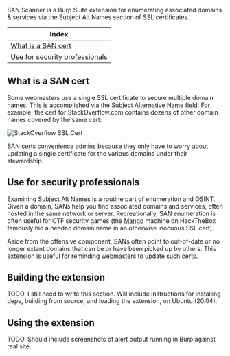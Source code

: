 SAN Scanner is a Burp Suite extension for enumerating associated domains & services via the Subject Alt Names section of SSL certificates. 

| Index |
| ------------- |
| [What is a SAN cert](#what-is-a-san-cert)  |
| [Use for security professionals](#Use-for-security-professionals)  |

## What is a SAN cert

Some webmasters use a single SSL certificate to secure multiple domain names. This is accomplished via the Subject Alternative Name field. For example,
the cert for StackOverflow.com contains dozens of other domain names covered by the same cert:

![StackOverflow SSL Cert](https://github.com/seisvelas/SAN-Scanner/blob/master/screenshots/Screenshot%20from%202020-09-28%2001-27-24.png)

SAN certs convenience admins because they only have to worry about updating a single certificate for the various domains under their stewardship.

## Use for security professionals

Examining Subject Alt Names is a routine part of enumeration and OSINT. Given a domain, SANs help you find associated domains and services, often hosted in the same
network or server. Recreationally, SAN enumeration is often useful for CTF security games (the 
[Mango](https://medium.com/@tellicolungrevink/hack-the-box-mango-70d906fc8b58) machine on HackTheBox famously hid a needed domain name in an otherwise
inocuous SSL cert).

Aside from the offensive component, SANs often point to out-of-date or no longer extant domains that can be or have been picked up by others. This extension
is useful for reminding webmasters to update such certs.

## Building the extension

TODO. I still need to write this section. Will include instructions for installing deps, building from source, and loading the extension, on Ubuntu (20.04).

## Using the extension

TODO. Should include screenshots of alert output running in Burp against real site.
